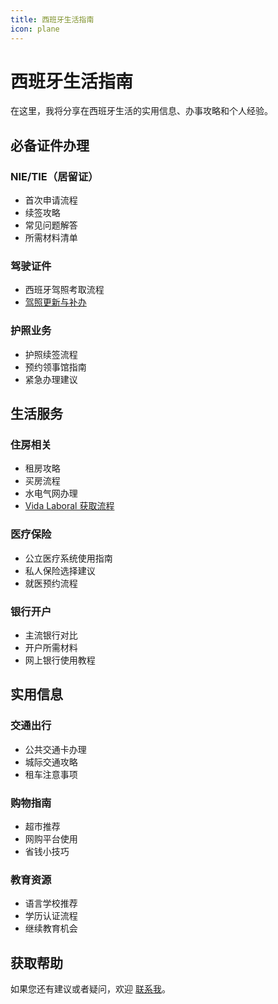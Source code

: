 ```yaml
---
title: 西班牙生活指南
icon: plane
---
```


# 西班牙生活指南

在这里，我将分享在西班牙生活的实用信息、办事攻略和个人经验。

## 必备证件办理

### NIE/TIE（居留证）
- 首次申请流程
- 续签攻略
- 常见问题解答
- 所需材料清单

### 驾驶证件
- 西班牙驾照考取流程
- [驾照更新与补办](/posts/life/drivingLicense/renewDriverLicense.md)

### 护照业务
- 护照续签流程
- 预约领事馆指南
- 紧急办理建议

## 生活服务

### 住房相关
- 租房攻略
- 买房流程
- 水电气网办理
- [Vida Laboral 获取流程](/posts/life/documents/vidaLaboral.md)

### 医疗保险
- 公立医疗系统使用指南
- 私人保险选择建议
- 就医预约流程

### 银行开户
- 主流银行对比
- 开户所需材料
- 网上银行使用教程

## 实用信息

### 交通出行
- 公共交通卡办理
- 城际交通攻略
- 租车注意事项

### 购物指南
- 超市推荐
- 网购平台使用
- 省钱小技巧

### 教育资源
- 语言学校推荐
- 学历认证流程
- 继续教育机会


## 获取帮助

如果您还有建议或者疑问，欢迎 [联系我](/posts/intro.md)。